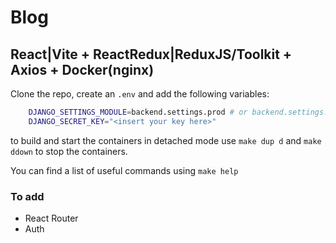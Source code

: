 # Blog

## React|Vite + ReactRedux|ReduxJS/Toolkit + Axios + Docker(nginx)

Clone the repo, create an `.env` and add the following variables:

```bash
    DJANGO_SETTINGS_MODULE=backend.settings.prod # or backend.settings.dev for development build
    DJANGO_SECRET_KEY="<insert your key here>"

```

to build and start the containers in detached mode use `make dup d` and `make ddown` to stop the containers.

You can find a list of useful commands using `make help`

### To add

- React Router
- Auth
